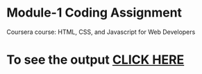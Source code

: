 # Module-1 Coding Assignment

Coursera course: HTML, CSS, and Javascript for Web Developers

# To see the output [CLICK HERE](https://harish070705.github.io/Coursera-HTML-CSS-and-JavaScript-for-Web-Developers/module-1/folder/index.html)
